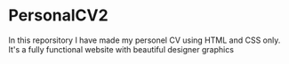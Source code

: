 # PersonalCV2
In this reporsitory I have made my personel CV using HTML and CSS only. It's a fully functional website with beautiful designer graphics 
